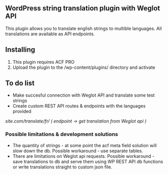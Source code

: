 ## WordPress string translation plugin with Weglot API
This plugin allows you to translate english strings to multible languages.
All translations are available as API endpoints. 

## Installing
1) This plugin requires ACF PRO
2) Upload the plugin to the /wp-content/plugins/ directory and activate

## To do list

* Make succesful connection with Weglot API and translate some test strings
* Create custom REST API routes & endpoints with the languages provided

*site.com/translate/fr/ ( endpoint -> get translation from Weglot api )*

### Possible limitations & development solutions

* The quantity of strings - at some point the acf meta field solution will slow down the db. Possible workaround - use separate tables.
* There are limitations on Weglot api requests. Possible workaround - save translations to db and serve them using 
WP REST API db functions or write translations straight to custom json file.    